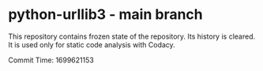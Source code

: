 # python-urllib3 - main branch

This repository contains frozen state of the repository.
Its history is cleared. It is used only for static code
analysis with Codacy.

Commit Time: 1699621153